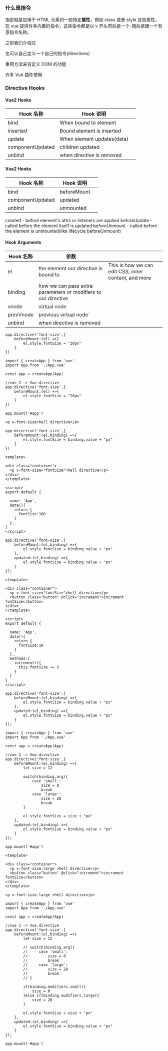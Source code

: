 ### 什么是指令

指定就是应用于 HTML 元素的一些特定**属性**，例如 class 或者 style 这些属性， 在 vue 提供许多内置的指令，这些指令都是以 v 开头然后是一个`-`随后紧跟一个有意指令名称。



之前我们介绍过



也可以自己定义一个自己的指令(directives)

重用方法来自定义 DOM 的功能

许多 Vue 插件使用



### Directive Hooks

#### Vue2 Hooks

| Hook 名称        | Hook 说明                  |      |
| ---------------- | -------------------------- | ---- |
| bind             | When bound to element      |      |
| inserted         | Bound element is inserted  |      |
| update           | When element updates(data) |      |
| componentUpdated | children updated           |      |
| unbind | when directive is removed           |      |


#### Vue2 Hooks
| Hook 名称        | Hook 说明                  |      |
| ---------------- | -------------------------- | ---- |
| bind             | beforeMount      |      |
| componentUpdated         | updated  |      |
| unbind           | unmounted |      |

created - before element's attrs or listeners are applied
beforeUpdate - called before the element itself is updated
beforeUnmount - called before the element is unmounted(like lifecycle beforeUnmount)

#### Hook Arguments
| Hook 名称        | 参数                 |      |
| ---------------- | -------------------------- | ---- |
| el             | the element our directive is bound to      | This is how we can edit CSS, inner content, and more      |
| binding         | how we can pass extra parameters or modifiers to our directive |      |
| vnode           | virtual node |      |
| prevVnode | previous virtual node`           |      |
| unbind | when directive is removed           |      |



```vue
app.directive('font-size',{
    beforeMount:(el) =>{
        el.style.fontSize = "28px"
    }
})
```

```vue
import { createApp } from 'vue'
import App from './App.vue'

const app = createApp(App)

//vue 2 -> Vue.directive
app.directive('font-size',{
    beforeMount:(el) =>{
        el.style.fontSize = "28px"
    }
})

app.mount('#app')
```

```vue
<p v-font-size>hell directive</p>
```

```vue
app.directive('font-size',{
    beforeMount:(el,binding) =>{
        el.style.fontSize = binding.value + "px"
    }
})
```

```vue
template>

<div class="container">
  <p v-font-size="fontSize">hell directive</p>
</div>
</template>

<script>
export default {
  
  name: 'App',
  data(){
    return {
      fontSize:100
    }
  },
}
</script>
```


```
app.directive('font-size',{
    beforeMount:(el,binding) =>{
        el.style.fontSize = binding.value + "px"
    },
    updated:(el,binding) =>{
        el.style.fontSize = binding.value + "px"
    }
});
```





```vue
<template>

<div class="container">
  <p v-font-size="fontSize">hell directive</p>
  <button class="button" @click="increment">increment fontSize</button>
</div>
</template>

<script>
export default {
  
  name: 'App',
  data(){
    return {
      fontSize:10
    }
  },
  methods:{
    increment(){
      this.fontSize += 5
    }
  }
}
</script>
```



```vue
app.directive('font-size',{
    beforeMount:(el,binding) =>{
        el.style.fontSize = binding.value + "px"
    },
    updated:(el,binding) =>{
        el.style.fontSize = binding.value + "px"
    }
});
```



```vue
import { createApp } from 'vue'
import App from './App.vue'

const app = createApp(App)

//vue 2 -> Vue.directive
app.directive('font-size',{
    beforeMount:(el,binding) =>{
        let size = 12

        switch(binding.arg){
            case 'small':
                size = 8
                break
            case 'large':
                size = 28
                break
        }

        el.style.fontSize = size + "px"
    },
    updated:(el,binding) =>{
        el.style.fontSize = binding.value + "px"
    }
});

app.mount('#app')

```





```vue
<template>

<div class="container">
  <p v-font-size:large >hell directive</p>
  <button class="button" @click="increment">increment fontSize</button>
</div>
</template>
```







```vue
<p v-font-size.large >hell directive</p>
```



```vue
import { createApp } from 'vue'
import App from './App.vue'

const app = createApp(App)

//vue 2 -> Vue.directive
app.directive('font-size',{
    beforeMount:(el,binding) =>{
        let size = 12

        // switch(binding.arg){
        //     case 'small':
        //         size = 8
        //         break
        //     case 'large':
        //         size = 28
        //         break
        // }

        if(binding.modifiers.small){
            size = 8
        }else if(binding.modifiers.large){
            size = 28
        }

        el.style.fontSize = size + "px"
    },
    updated:(el,binding) =>{
        el.style.fontSize = binding.value + "px"
    }
});

app.mount('#app')

```

